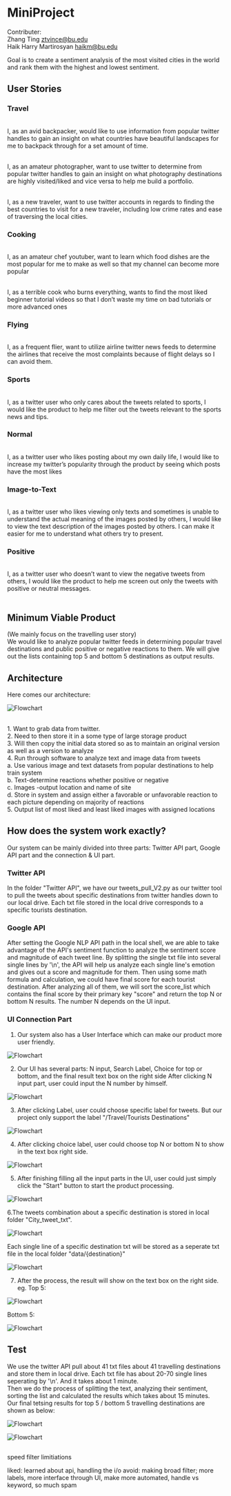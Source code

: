 # MiniProject


Contributer: <br>
Zhang Ting              ztvince@bu.edu <br>
Haik Harry Martirosyan  haikm@bu.edu

Goal is to create a sentiment analysis of the most visited cities in the world and rank them with the highest and lowest sentiment.

## User Stories

### Travel
<br>I, as an avid backpacker, would like to use information from popular twitter handles to gain an insight on what countries have beautiful landscapes for me to backpack through for a set amount of time. 

<br>I, as an amateur photographer, want to use twitter to determine from popular twitter handles to gain an insight on what photography destinations are highly visited/liked and vice versa to help me build a portfolio. 

<br>I, as a new traveler, want to use twitter accounts in regards to finding the best countries to visit for a new traveler, including low crime rates and ease of traversing the local cities.
<br>
### Cooking
<br>I, as an amateur chef youtuber, want to learn which food dishes are the most popular for me to make as well so that my channel can become more popular

<br>I, as a terrible cook who burns everything, wants to find the most liked beginner tutorial videos so that I don’t waste my time on bad tutorials or more advanced ones
<br>
### Flying
<br>I, as a frequent flier, want to utilize airline twitter news feeds to determine the airlines that receive the most complaints because of flight delays so I can avoid them.
<br>
### Sports
<br>I, as a twitter user who only cares about the tweets related to sports, I would like the product to help me filter out the tweets relevant to the sports news and tips.
<br>
### Normal
<br>I, as a twitter user who likes posting about my own daily life, I would like to increase my twitter’s popularity through the product by seeing which posts have the most likes
<br>
### Image-to-Text
<br>I, as a twitter user who likes viewing only texts and sometimes is unable to understand the actual meaning of the images posted by others, I would like to view the text description of the images posted by others. I can make it easier for me to understand what others try to present.
<br>
### Positive
<br> I, as a twitter user who doesn’t want to view the negative tweets from others, I would like the product to help me screen out only the tweets with positive or neutral messages.
<br>
<br>
## Minimum Viable Product

(We mainly focus on the travelling user story)<br>
We would like to analyze popular twitter feeds in determining popular travel destinations and public positive or negative reactions to them. We will give out the lists containing top 5 and bottom 5 destinations as output results.
## Architecture

Here comes our architecture: <br>

![Flowchart](https://github.com/tzhang-Vincent/MiniProject/blob/master/Images/system.jpg)


<br>
1. Want to grab data from twitter.
<br>
2. Need to then store it in a some type of large storage product
<br>
3. Will then copy the initial data stored so as to maintain an original version as well as a version to analyze
<br>
4. Run through software to analyze text and image data from tweets<br>
a. Use various image and text datasets from popular destinations to help train system<br>
b. Text-determine reactions whether positive or negative<br>
c. Images -output location and name of site<br>
d. Store in system and assign either a favorable or unfavorable reaction to each picture depending on majority of reactions<br>
5. Output list of most liked and least liked images with assigned locations
<br>

## How does the system work exactly?

Our system can be mainly divided into three parts: Twitter API part, Google API part and the connection & UI part.

### Twitter API
In the folder "Twitter API", we have our tweets_pull_V2.py as our twitter tool to pull the tweets about specific destinations from twitter handles down to our local drive. Each txt file stored in the local drive corresponds to a specific tourists destination.

### Google API
After setting the Google NLP API path in the local shell, we are able to take advantage of the API's sentiment function to analyze the sentiment score and magnitude of each tweet line. By splitting the single txt file into several single lines by '\n', the API will help us analyze each single line's emotion and gives out a score and magnitude for them. Then using some math formula and calculation, we could have final score for each tourist destination. After analyzing all of them, we will sort the score_list which contains the final score by their primary key "score" and return the top N or bottom N results. The number N depends on the UI input.

### UI Connection Part
1. Our system also has a User Interface which can make our product more user friendly.

![Flowchart](https://github.com/tzhang-Vincent/MiniProject/blob/master/Images/ui1.png)

2. Our UI has several parts: N input, Search Label, Choice for top or bottom, and the final result text box on the right side
After clicking N input part, user could input the N number by himself.

![Flowchart](https://github.com/tzhang-Vincent/MiniProject/blob/master/Images/ui2.png)

3. After clicking Label, user could choose specific label for tweets. But our project only support the label "/Travel/Tourists Destinations"

![Flowchart](https://github.com/tzhang-Vincent/MiniProject/blob/master/Images/ui3.png)

4. After clicking choice label, user could choose top N or bottom N to show in the text box right side.

![Flowchart](https://github.com/tzhang-Vincent/MiniProject/blob/master/Images/ui4.png)

5. After finishing filling all the input parts in the UI, user could just simply click the "Start" button to start the product processing.

![Flowchart](https://github.com/tzhang-Vincent/MiniProject/blob/master/Images/ui5.png)

6.The tweets combination about a specific destination is stored in local folder "City_tweet_txt".

![Flowchart](https://github.com/tzhang-Vincent/MiniProject/blob/master/Images/local-tweet.png)

Each single line of a specific destination txt will be stored as a seperate txt file in the local folder "data/{destination}"

![Flowchart](https://github.com/tzhang-Vincent/MiniProject/blob/master/Images/single_local.png)

7. After the process, the result will show on the text box on the right side.<br>
eg. Top 5:

![Flowchart](https://github.com/tzhang-Vincent/MiniProject/blob/master/Images/top-result.png)

Bottom 5:

![Flowchart](https://github.com/tzhang-Vincent/MiniProject/blob/master/Images/bottom-result.png)

## Test
We use the twitter API pull about 41 txt files about 41 travelling destinations and store them in local drive. Each txt file has about 20-70 single lines seperating by '\n'. And it takes about 1 minute.<br>
Then we do the process of splitting the text, analyzing their sentiment, sorting the list and calculated the results which takes about 15 minutes.<br>
Our final tetsing results for top 5 / bottom 5 travelling destinations are shown as below:

![Flowchart](https://github.com/tzhang-Vincent/MiniProject/blob/master/Images/top-result.png)

![Flowchart](https://github.com/tzhang-Vincent/MiniProject/blob/master/Images/bottom-result.png)


## 
speed
filter
limitiations


liked: learned about api, handling the i/o
avoid: making broad filter; more labels, more interface through UI, make more automated, handle vs keyword, so much spam
